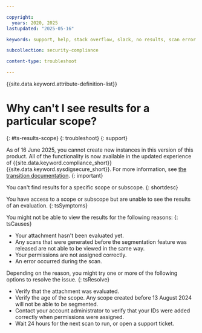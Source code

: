 ```yaml
---

copyright:
  years: 2020, 2025
lastupdated: "2025-05-16"

keywords: support, help, stack overflow, slack, no results, scan error

subcollection: security-compliance

content-type: troubleshoot

---
```


{{site.data.keyword.attribute-definition-list}}

# Why can't I see results for a particular scope?
{: #ts-results-scope}
{: troubleshoot}
{: support}


As of 16 June 2025, you cannot create new instances in this version of this product. All of the functionality is now available in the updated experience of {{site.data.keyword.compliance_short}} {{site.data.keyword.sysdigsecure_short}}. For more information, see [the transition documentation](/docs/security-compliance?topic=security-compliance-scc-transition). 
{: important}


You can't find results for a specific scope or subscope.
{: shortdesc}


You have access to a scope or subscope but are unable to see the results of an evaluation.
{: tsSymptoms}

You might not be able to view the results for the following reasons:
{: tsCauses}

* Your attachment hasn't been evaluated yet.
* Any scans that were generated before the segmentation feature was released are not able to be viewed in the same way.
* Your permissions are not assigned correctly.
* An error occurred during the scan.

Depending on the reason, you might try one or more of the following options to resolve the issue.
{: tsResolve}

* Verify that the attachment was evaluated.
* Verify the age of the scope. Any scope created before 13 August 2024 will not be able to be segmented.
* Contact your account administrator to verify that your IDs were added correctly when permissions were assigned.
* Wait 24 hours for the next scan to run, or open a support ticket.
